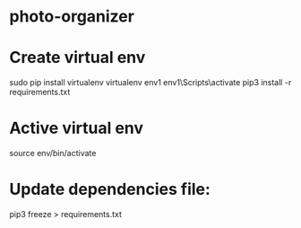 # photo-organizer

# Create virtual env
  sudo pip install virtualenv
  virtualenv env1
  env1\Scripts\activate
  pip3 install -r requirements.txt

# Active  virtual env
  source env/bin/activate

# Update dependencies file:
  pip3 freeze > requirements.txt